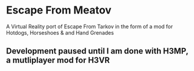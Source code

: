 # Escape From Meatov
 
 A Virtual Reality port of Escape From Tarkov in the form of a mod for Hotdogs, Horseshoes & and Hand Grenades

## Development paused until I am done with H3MP, a mutliplayer mod for H3VR
